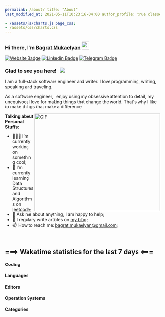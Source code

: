 ```yaml
---
permalink: /about/ title: "About"
last_modified_at: 2021-05-11T10:23:16-04:00 author_profile: true classes: wide page_js:

- /assets/js/charts.js page_css:
- /assets/css/charts.css
---
```


### Hi there, I'm <a href="https://mbagrat.com" target="_blank">Bagrat Mukaelyan</a> <img src="https://media.giphy.com/media/hvRJCLFzcasrR4ia7z/giphy.gif" width="25px">

[![Website Badge](https://img.shields.io/badge/Website-3b5998?style=flat-square&logo=google-chrome&logoColor=white)](https://mbagrat.com)
[![Linkedin Badge](https://img.shields.io/badge/-LinkedIn-0e76a8?style=flat-square&logo=Linkedin&logoColor=white)](https://linkedin.com/in/bagratmukaelyan)
[![Telegram Badge](https://img.shields.io/badge/-Telegram-0088cc?style=flat-square&logo=Telegram&logoColor=white)](https://t.me/mbagrat)

### Glad to see you here! &nbsp; ![](https://visitor-badge.glitch.me/badge?page_id=mbagrat)

I am a full-stack software engineer and writer. I love programming, writing, speaking and traveling.

As a software engineer, I enjoy using my obsessive attention to detail, my unequivocal love for making things that change the world. That's why I like to make things that make a difference.

<img align="right" alt="GIF" src="https://github.com/Gapur/Gapur/blob/master/coding.gif?raw=true" width="408" height="318" />

**Talking about Personal Stuffs:**

- 👨🏻‍💻 I’m currently working on something cool;
- 🚀 I’m currently learning Data Structures and Algorithms on [leetcode](https://leetcode.com/mbagrat);
- 💬 Ask me about anything, I am happy to help;
- 📝 I regulary write articles on [my blog](https://mbagrat.com);
- 📫 How to reach me: bagrat.mukaelyan@gmail.com;
  <!-- - 📝 [Resume](https://gkassym.netlify.app/Resume.pdf). -->

<br>
<h2>===> Wakatime statistics for the last 7 days <===</h2>

<div class="container">
  <h4>Coding</h4>
  <div class="item-bar">
    <canvas id="codingActivitiesBar" class="item"></canvas>
  </div>
  <h4>Languages</h4>
  <div class="item-donate">
    <canvas id="languageActivitiesChart" class="donate-item"></canvas>
  </div>
  <h4>Editors</h4>
  <div class="item-donate">
    <canvas id="editorActivitiesChart" class="donate-item"></canvas>
  </div>
  <h4>Operation Systems</h4>
  <div class="item-donate">
    <canvas id="operationSystemsChart" class="donate-item"></canvas>
  </div>
  <h4>Categories</h4>
  <div class="item-donate">
    <canvas id="categoriesChart" class="donate-item"></canvas>
  </div>
</div>
